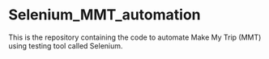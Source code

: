 # Selenium_MMT_automation
This is the repository containing the code to automate Make My Trip (MMT) using testing tool called Selenium. 
